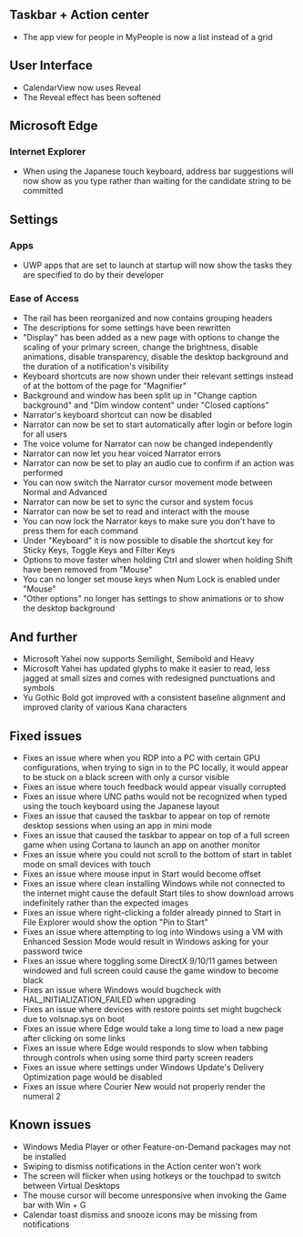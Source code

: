 ## Taskbar + Action center
- The app view for people in MyPeople is now a list instead of a grid

## User Interface
- CalendarView now uses Reveal
- The Reveal effect has been softened

## Microsoft Edge
### Internet Explorer
- When using the Japanese touch keyboard, address bar suggestions will now show as you type rather than waiting for the candidate string to be committed

## Settings
### Apps
- UWP apps that are set to launch at startup will now show the tasks they are specified to do by their developer

### Ease of Access
- The rail has been reorganized and now contains grouping headers
- The descriptions for some settings have been rewritten
- "Display" has been added as a new page with options to change the scaling of your primary screen, change the brightness, disable animations, disable transparency, disable the desktop background and the duration of a notification's visibility
- Keyboard shortcuts are now shown under their relevant settings instead of at the bottom of the page for "Magnifier"
- Background and window has been split up in "Change caption background" and "Dim window content" under "Closed captions"
- Narrator's keyboard shortcut can now be disabled
- Narrator can now be set to start automatically after login or before login for all users
- The voice volume for Narrator can now be changed independently
- Narrator can now let you hear voiced Narrator errors
- Narrator can now be set to play an audio cue to confirm if an action was performed
- You can now switch the Narrator cursor movement mode between Normal and Advanced
- Narrator can now be set to sync the cursor and system focus
- Narrator can now be set to read and interact with the mouse
- You can now lock the Narrator keys to make sure you don't have to press them for each command
- Under "Keyboard" it is now possible to disable the shortcut key for Sticky Keys, Toggle Keys and Filter Keys
- Options to move faster when holding Ctrl and slower when holding Shift have been removed from "Mouse"
- You can no longer set mouse keys when Num Lock is enabled under "Mouse"
- "Other options" no longer has settings to show animations or to show the desktop background

## And further
- Microsoft Yahei now supports Semilight, Semibold and Heavy
- Microsoft Yahei has updated glyphs to make it easier to read, less jagged at small sizes and comes with redesigned punctuations and symbols
- Yu Gothic Bold got improved with a consistent baseline alignment and improved clarity of various Kana characters

## Fixed issues
- Fixes an issue where when you RDP into a PC with certain GPU configurations, when trying to sign in to the PC locally, it would appear to be stuck on a black screen with only a cursor visible
- Fixes an issue where touch feedback would appear visually corrupted
- Fixes an issue where UNC paths would not be recognized when typed using the touch keyboard using the Japanese layout
- Fixes an issue that caused the taskbar to appear on top of remote desktop sessions when using an app in mini mode
- Fixes an issue that caused the taskbar to appear on top of a full screen game when using Cortana to launch an app on another monitor
- Fixes an issue where you could not scroll to the bottom of start in tablet mode on small devices with touch
- Fixes an issue where mouse input in Start would become offset
- Fixes an issue where clean installing Windows while not connected to the internet might cause the default Start tiles to show download arrows indefinitely rather than the expected images
- Fixes an issue where right-clicking a folder already pinned to Start in File Explorer would show the option "Pin to Start"
- Fixes an issue where attempting to log into Windows using a VM with Enhanced Session Mode would result in Windows asking for your password twice
- Fixes an issue where toggling some DirectX 9/10/11 games between windowed and full screen could cause the game window to become black
- Fixes an issue where Windows would bugcheck with HAL_INITIALIZATION_FAILED when upgrading
- Fixes an issue where devices with restore points set might bugcheck due to volsnap.sys on boot
- Fixes an issue where Edge would take a long time to load a new page after clicking on some links
- Fixes an issue where Edge would responds to slow when tabbing through controls when using some third party screen readers
- Fixes an issue where settings under Windows Update's Delivery Optimization page would be disabled
- Fixes an issue where Courier New would not properly render the numeral 2

## Known issues
- Windows Media Player or other Feature-on-Demand packages may not be installed
- Swiping to dismiss notifications in the Action center won't work
- The screen will flicker when using hotkeys or the touchpad to switch between Virtual Desktops
- The mouse cursor will become unresponsive when invoking the Game bar with Win + G
- Calendar toast dismiss and snooze icons may be missing from notifications
